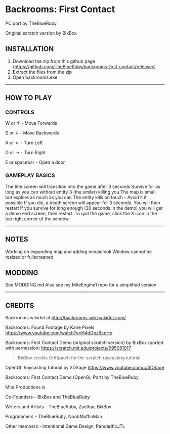 # Backrooms: First Contact

PC port by TheBlueRuby

Original scratch version by BixBox

## INSTALLATION
1. Download the zip from this github page (https://github.com/TheBlueRuby/backrooms-first-contact/releases)
2. Extract the files from the zip
3. Open backrooms.exe

---

## HOW TO PLAY

### CONTROLS
W or ↑		  - Move Forwards

S or ↓		  - Move Backwards

A or ←		  - Turn Left

D or →		  - Turn Right

E or spacebar - Open a door
	
### GAMEPLAY BASICS
The title screen will transition into the game after 3 seconds
Survive for as long as you can without entity 3 (the smiler) killing you
The map is small, but explore as much as you can
The entity kills on touch - Avoid it if possible
If you die, a death screen will appear for 3 seconds. You will then restart
If you survive for long enough (30 seconds in the demo) you will get a demo end screen, then restart.
To quit the game, click the X icon in the top right corner of the window

---

## NOTES
Working on expanding map and adding mouselook
Window cannot be resized or fullscreened

## MODDING
See MODDING.md
Also see my MiteEngine1 repo for a simplified version

---

## CREDITS

Backrooms wikidot at http://backrooms-wiki.wikidot.com/

Backrooms: Found Footage by Kane Pixels
https://www.youtube.com/watch?v=H4dGpz6cnHo

Backrooms: First Contact Demo (original scratch version) by BixBox (ported with permission)
https://scratch.mit.edu/projects/695051017

> BixBox credits Griffpatch for the scratch raycasting tutorial

OpenGL Raycasting tutorial by 3DSage
https://www.youtube.com/c/3DSage

Backrooms: First Contact Demo (OpenGL Port) by TheBlueRuby

Mite Productions is

Co-Founders - BixBox and TheBlueRuby

Writers and Artists - TheBlueRuby, Zaethar, BixBox

Programmers - TheBlueRuby, NoobMuffinMan

Other members - Intentional Game Design, PandarificJTL
